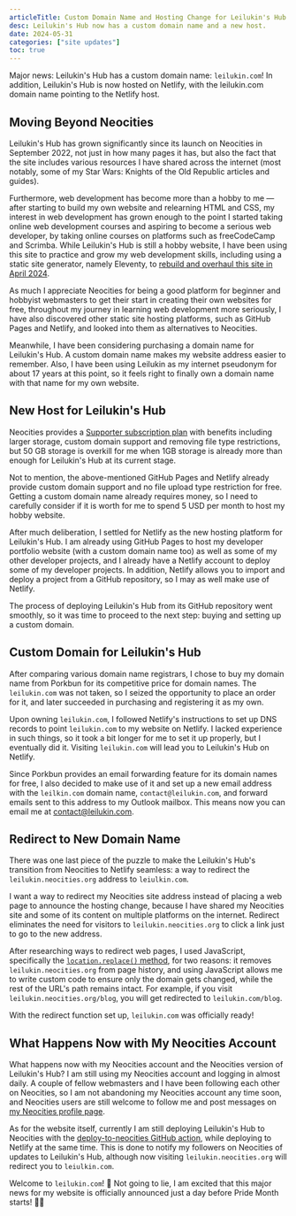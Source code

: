 ```yaml
---
articleTitle: Custom Domain Name and Hosting Change for Leilukin's Hub
desc: Leilukin's Hub now has a custom domain name and a new host.
date: 2024-05-31
categories: ["site updates"]
toc: true
---
```


Major news: Leilukin's Hub has a custom domain name: `leilukin.com`! In addition, Leilukin's Hub is now  hosted on Netlify, with the leilukin.com domain name pointing to the Netlify host.

## Moving Beyond Neocities

Leilukin's Hub has grown significantly since its launch on Neocities in September 2022, not just in how many pages it has, but also the fact that the site includes various resources I have shared across the internet (most notably, some of my Star Wars: Knights of the Old Republic articles and guides).

Furthermore, web development has become more than a hobby to me — after starting to build my own website and relearning HTML and CSS, my interest in web development has grown enough to the point I started taking online web development courses and aspiring to become a serious web developer, by taking online courses on platforms such as freeCodeCamp and Scrimba. While Leilukin's Hub is still a hobby website, I have been using this site to practice and grow my web development skills, including using a static site generator, namely Eleventy, to [rebuild and overhaul this site in April 2024](/blog/posts/2024-04-21-april-2024-leilukins-hub-overhaul-with-eleventy).

As much I appreciate Neocities for being a good platform for beginner and hobbyist webmasters to get their start in creating their own websites for free, throughout my journey in learning web development more seriously, I have also discovered other static site hosting platforms, such as GitHub Pages and Netlify, and looked into them as alternatives to Neocities.

Meanwhile, I have been considering purchasing a domain name for Leilukin's Hub. A custom domain name makes my website address easier to remember. Also, I have been using Leilukin as my internet pseudonym for about 17 years at this point, so it feels right to finally own a domain name with that name for my own website.

## New Host for Leilukin's Hub

Neocities provides a [Supporter subscription plan](https://neocities.org/supporter) with benefits including larger storage, custom domain support and removing file type restrictions, but 50 GB storage is overkill for me when 1GB storage is already more than enough for Leilukin's Hub at its current stage.

Not to mention, the above-mentioned GitHub Pages and Netlify already provide custom domain support and no file upload type restriction for free. Getting a custom domain name already requires money, so I need to carefully consider if it is worth for me to spend 5 USD per month to host my hobby website.

After much deliberation, I settled for Netlify as the new hosting platform for Leilukin's Hub. I am already using GitHub Pages to host my developer portfolio website (with a custom domain name too) as well as some of my other developer projects, and I already have a Netlify account to deploy some of my developer projects. In addition, Netlify allows you to import and deploy a project from a GitHub repository, so I may as well make use of Netlify.

The process of deploying Leilukin's Hub from its GitHub repository went smoothly, so it was time to proceed to the next step: buying and setting up a custom domain.

## Custom Domain for Leilukin's Hub

After comparing various domain name registrars, I chose to buy my domain name from Porkbun for its competitive price for domain names. The `leilukin.com` was not taken, so I seized the opportunity to place an order for it, and later succeeded in purchasing and registering it as my own.

Upon owning `leilukin.com`, I followed Netlify's instructions to set up DNS records to point `leilukin.com` to my website on Netlify. I lacked experience in such things, so it took a bit longer for me to set it up properly, but I eventually did it. Visiting `leilukin.com` will lead you to Leilukin's Hub on Netlify.

Since Porkbun provides an email forwarding feature for its domain names for free, I also decided to make use of it and set up a new email address with the `leilkin.com` domain name, `contact@leilukin.com`, and forward emails sent to this address to my Outlook mailbox. This means now you can email me at contact@leilukin.com.

## Redirect to New Domain Name

There was one last piece of the puzzle to make the Leilukin's Hub's transition from Neocities to Netlify seamless: a way to redirect the `leilukin.neocities.org` address to `leiulkin.com`.

I want a way to redirect my Neocities site address instead of placing a web page to announce the hosting change, because I have shared my Neocities site and some of its content on multiple platforms on the internet. Redirect eliminates the need for visitors to `leilukin.neocities.org` to click a link just to go to the new address.

After researching ways to redirect web pages, I used JavaScript, specifically the [`location.replace()` method](https://www.w3schools.com/jsref/met_loc_replace.asp), for two reasons: it removes `leilukin.neocities.org` from page history, and using JavaScript allows me to write custom code to ensure only the domain gets changed, while the rest of the URL's path remains intact. For example, if you visit `leilukin.neocities.org/blog`, you will get redirected to `leilukin.com/blog`.

With the redirect function set up, `leilukin.com` was officially ready!

## What Happens Now with My Neocities Account

What happens now with my Neocities account and the Neocities version of Leilukin's Hub? I am still using my Neocities account and logging in almost daily. A couple of fellow webmasters and I have been following each other on Neocities, so I am not abandoning my Neocities account any time soon, and Neocities users are still welcome to follow me and post messages on [my Neocities profile page](https://neocities.org/site/leilukin).

As for the website itself, currently I am still deploying Leilukin's Hub to Neocities with the [deploy-to-neocities GitHub action](https://github.com/bcomnes/deploy-to-neocities), while deploying to Netlify at the same time. This is done to notify my followers on Neocities of updates to Leilukin's Hub, although now visiting `leilukin.neocities.org` will redirect you to `leiulkin.com`.

Welcome to `leilukin.com`! 🥳 Not going to lie, I am excited that this major news for my website is officially announced just a day before Pride Month starts! 🏳️‍🌈
